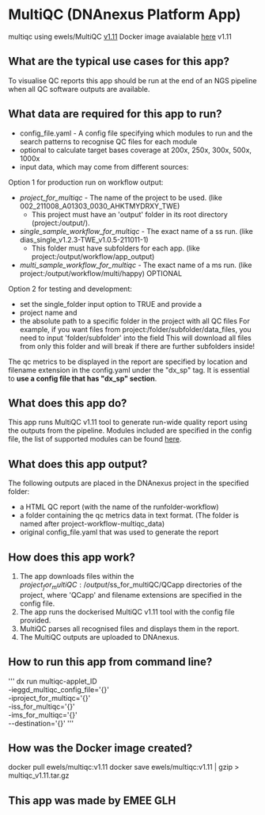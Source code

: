 # MultiQC (DNAnexus Platform App)

multiqc
using ewels/MultiQC [v1.11](https://github.com/ewels/MultiQC/tree/v1.11)
Docker image avaialable [here](https://hub.docker.com/r/ewels/multiqc/tags) v1.11

## What are the typical use cases for this app?
To visualise QC reports this app should be run at the end of an NGS pipeline when all QC software outputs are available.

## What data are required for this app to run?
* config_file.yaml - A config file specifying which modules to run and the search patterns to recognise QC files for each module
* optional to calculate target bases coverage at 200x, 250x, 300x, 500x, 1000x
* input data, which may come from different sources:


Option 1 for production run on workflow output:
* *project_for_multiqc* - The name of the project to be used. (like 002_211008_A01303_0030_AHKTMYDRXY_TWE)
  - This project must have an 'output' folder in its root directory (project:/output/).
* *single_sample_workflow_for_multiqc* - The exact name of a ss run. (like dias_single_v1.2.3-TWE_v1.0.5-211011-1) 
  - This folder must have subfolders for each app. (like project:/output/workflow/app_output)
* *multi_sample_workflow_for_multiqc* - The exact name of a ms run. (like project:/output/workflow/multi/happy) OPTIONAL

Option 2 for testing and development:
* set the single_folder input option to TRUE and provide a
* project name and 
* the absolute path to a specific folder in the project with all QC files
For example, if you want files from project:/folder/subfolder/data_files, you need to input 'folder/subfolder' into the field
This will download all files from only this folder and will break if there are further subfolders inside!

The qc metrics to be displayed in the report are specified by location and filename extension in the config.yaml under the "dx_sp" tag. It is essential to **use a config file that has "dx_sp" section**.

## What does this app do?
This app runs MultiQC v1.11 tool to generate run-wide quality report using the outputs from the pipeline. Modules included are specified in the config file, the list of supported modules can be found [here](https://github.com/ewels/MultiQC/tree/v1.11/multiqc/modules).

## What does this app output?
The following outputs are placed in the DNAnexus project in the specified folder:
* a HTML QC report (with the name of the runfolder-workflow)
* a folder containing the qc metrics data in text format. (The folder is named after project-workflow-multiqc_data)
* original config_file.yaml that was used to generate the report

## How does this app work?
1. The app downloads files within the $project_for_multiQC:/output/$ss_for_multiQC/QCapp directories of the project, where 'QCapp' and filename extensions are specified in the config file.
2. The app runs the dockerised MultiQC v1.11 tool with the config file provided.
3. MultiQC parses all recognised files and displays them in the report.
4. The MultiQC outputs are uploaded to DNAnexus.

## How to run this app from command line?
'''
dx run multiqc-applet_ID \
-ieggd_multiqc_config_file='{}' \
-iproject_for_multiqc='{}' \
-iss_for_multiqc='{}' \
-ims_for_multiqc='{}' \
--destination='{}' '''

## How was the Docker image created?
docker pull ewels/multiqc:v1.11
docker save ewels/multiqc:v1.11 | gzip > multiqc_v1.11.tar.gz

## This app was made by EMEE GLH

